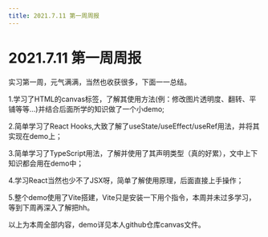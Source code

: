```yaml
---
title: 2021.7.11 第一周周报
---
```


2021.7.11 第一周周报
===

实习第一周，元气满满，当然也收获很多，下面一一总结。  

1.学习了HTML的canvas标签，了解其使用方法(例：修改图片透明度、翻转、平铺等等...)并结合后面所学的知识做了一个小demo;

2.简单学习了React Hooks,大致了解了useState/useEffect/useRef用法，并将其实现在demo上；

3.简单学习了TypeScript用法，了解并使用了其声明类型（真的好累），文中上下知识都会用在demo中；

4.学习React当然也少不了JSX呀，简单了解使用原理，后面直接上手操作；

5.整个demo使用了Vite搭建，Vite只是安装一下用个指令，本周并未过多学习，等到下周再深入了解把hh。

以上为本周全部内容，demo详见本人github仓库canvas文件。